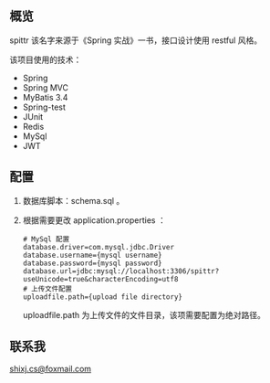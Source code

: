 ## 概览
spittr 该名字来源于《Spring 实战》一书，接口设计使用 restful 风格。

该项目使用的技术：

* Spring
* Spring MVC
* MyBatis 3.4
* Spring-test
* JUnit
* Redis
* MySql
* JWT

## 配置
1. 数据库脚本：schema.sql 。
2. 根据需要更改 application.properties ：

	```
	# MySql 配置
	database.driver=com.mysql.jdbc.Driver
	database.username={mysql username}
	database.password={mysql password}
	database.url=jdbc:mysql://localhost:3306/spittr?useUnicode=true&characterEncoding=utf8
	# 上传文件配置
	uploadfile.path={upload file directory}
	```

	uploadfile.path 为上传文件的文件目录，该项需要配置为绝对路径。

## 联系我
<shixj.cs@foxmail.com>
